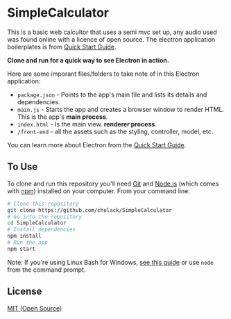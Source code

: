 # SimpleCalculator

This is a basic web calcultor that uses a semi mvc set up, any audio used was found online with a licence of open source. The electron application boilerplates is from  [Quick Start Guide](https://electronjs.org/docs/latest/tutorial/quick-start).

**Clone and run for a quick way to see Electron in action.**

Here are some imporant files/folders to take note of in this Electron application:

- `package.json` - Points to the app's main file and lists its details and dependencies.
- `main.js` - Starts the app and creates a browser window to render HTML. This is the app's **main process**.
- `index.html` - Is the main view. **renderer process**.
- `/front-end` - all the assets such as the styling, controller, model, etc.

You can learn more about Electron from the [Quick Start Guide](https://electronjs.org/docs/latest/tutorial/quick-start).

## To Use

To clone and run this repository you'll need [Git](https://git-scm.com) and [Node.js](https://nodejs.org/en/download/) (which comes with [npm](http://npmjs.com)) installed on your computer. From your command line:

```bash
# Clone this repository
git clone https://github.com/chulack/SimpleCalculator
# Go into the repository
cd SimpleCalculator
# Install dependencies
npm install
# Run the app
npm start
```

Note: If you're using Linux Bash for Windows, [see this guide](https://www.howtogeek.com/261575/how-to-run-graphical-linux-desktop-applications-from-windows-10s-bash-shell/) or use `node` from the command prompt.

## License

[MIT (Open Source)](LICENSE)
